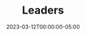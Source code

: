---
title: "Leaders"
date: 2023-03-12T00:00:00-05:00
icon: "ti-briefcase"
description: "Drastically increase security in your business"
type: "docs"
weight: 1
---